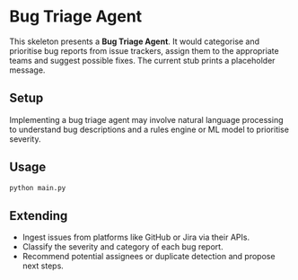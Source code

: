 # Bug Triage Agent

This skeleton presents a **Bug Triage Agent**.  It would categorise and prioritise bug reports from issue trackers, assign them to the appropriate teams and suggest possible fixes.  The current stub prints a placeholder message.

## Setup

Implementing a bug triage agent may involve natural language processing to understand bug descriptions and a rules engine or ML model to prioritise severity.

## Usage

```bash
python main.py
```

## Extending

- Ingest issues from platforms like GitHub or Jira via their APIs.
- Classify the severity and category of each bug report.
- Recommend potential assignees or duplicate detection and propose next steps.